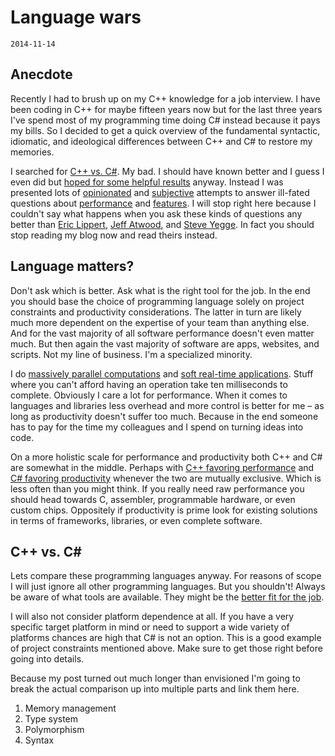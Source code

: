 # Language wars
`2014-11-14`

## Anecdote

Recently I had to brush up on my C++ knowledge for a job interview. I have been coding in C++ for maybe fifteen years now but for the last three years I've spend most of my programming time doing C# instead because it pays my bills. So I decided to get a quick overview of the fundamental syntactic, idiomatic, and ideological differences between C++ and C# to restore my memories.

I searched for [C++ vs. C#](http://google.com/search?q=c%2B%2B+vs.+c%23). My bad. I should have known better and I guess I even did but [hoped for some helpful results](http://xkcd.com/1334/) anyway. Instead I was presented lots of [opinionated](http://www.reddit.com/r/learnprogramming/comments/1elrmk/c_or_c_which_one_to_learn/) and [subjective](http://en.wikibooks.org/wiki/C%2B%2B_Programming/Programming_Languages/Comparisons/C_Sharp) attempts to answer ill-fated questions about [performance](http://stackoverflow.com/questions/138361/how-much-faster-is-c-than-c) and [features](http://www.thinkingparallel.com/2007/03/06/c-vs-c-a-checklist-from-a-c-programmers-point-of-view/). I will stop right here because I couldn't say what happens when you ask these kinds of questions any better than [Eric Lippert](http://ericlippert.com/2012/12/17/performance-rant/), [Jeff Atwood](http://blog.codinghorror.com/php-sucks-but-it-doesnt-matter/), and [Steve Yegge](https://sites.google.com/site/steveyegge2/tour-de-babel). In fact you should stop reading my blog now and read theirs instead.

## Language matters?

Don't ask which is better. Ask what is the right tool for the job. In the end you should base the choice of programming language solely on project constraints and productivity considerations. The latter in turn are likely much more dependent on the expertise of your team than anything else. And for the vast majority of all software performance doesn't even matter much. But then again the vast majority of software are apps, websites, and scripts. Not my line of business. I'm a specialized minority.

I do [massively parallel computations](http://blog.lumpn.de/diplomarbeit/) and [soft real-time applications](open-development.md). Stuff where you can't afford having an operation take ten milliseconds to complete. Obviously I care a lot for performance. When it comes to languages and libraries less overhead and more control is better for me – as long as productivity doesn't suffer too much. Because in the end someone has to pay for the time my colleagues and I spend on turning ideas into code.

On a more holistic scale for performance and productivity both C++ and C# are somewhat in the middle. Perhaps with [C++ favoring performance](http://en.wikipedia.org/wiki/C%2B%2B#Philosophy) and [C# favoring productivity](http://en.wikipedia.org/wiki/C_Sharp_(programming_language)#Design_goals) whenever the two are mutually exclusive. Which is less often than you might think. If you really need raw performance you should head towards C, assembler, programmable hardware, or even custom chips. Oppositely if productivity is prime look for existing solutions in terms of frameworks, libraries, or even complete software.

## C++ vs. C#

Lets compare these programming languages anyway. For reasons of scope I will just ignore all other programming languages. But you shouldn't! Always be aware of what tools are available. They might be the [better fit for the job](http://weblogs.asp.net/alex_papadimoulis/408925).

I will also not consider platform dependence at all. If you have a very specific target platform in mind or need to support a wide variety of platforms chances are high that C# is not an option. This is a good example of project constraints mentioned above. Make sure to get those right before going into details.

Because my post turned out much longer than envisioned I'm going to break the actual comparison up into multiple parts and link them here.

1. Memory management
2. Type system
3. Polymorphism
4. Syntax
